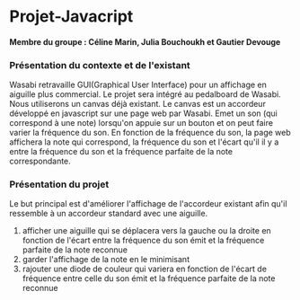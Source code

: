 # Projet-Javacript
#### Membre du groupe : Céline Marin, Julia Bouchoukh et Gautier Devouge
### Présentation du contexte et de l'existant
Wasabi retravaille GUI(Graphical User Interface) pour un affichage en aiguille plus commercial. Le projet sera intégré au pedalboard de Wasabi. Nous utiliserons un canvas déjà existant. Le canvas est un accordeur développé en javascript sur une page web par Wasabi. Emet un son (qui correspond à une note) lorsqu'on appuie sur un bouton et on peut faire varier la fréquence du son. En fonction de la fréquence du son, la page web affichera la note qui correspond, la fréquence du son et l'écart qu'il il y a entre la fréquence du son et la fréquence parfaite de la note correspondante.

### Présentation du projet
Le but principal est d'améliorer l'affichage de l'accordeur existant afin qu'il ressemble à un accordeur standard avec une aiguille.
1. afficher une aiguille qui se déplacera vers la gauche ou la droite en fonction de l'écart entre la fréquence du son émit et la fréquence parfaite de la note reconnue
2. garder l'affichage de la note en le minimisant
3. rajouter une diode de couleur qui variera en fonction de l'écart de fréquence entre celle du son émit et la fréquence parfaite de la note reconnue
